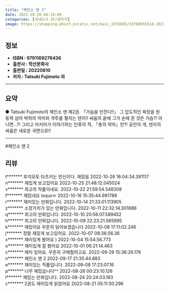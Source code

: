 ```yaml
---
title: "체인소 맨 2"
date: 2022-10-28 08:19:09
categories: [국내도서 SF/판타지]
image: https://shopping-phinf.pstatic.net/main_3376805/33768055618.20221019142915.jpg
---
```


## **정보**

- **ISBN : 9791169276436**
- **출판사 : 학산문화사**
- **출판일 : 20220810**
- **저자 : Tatsuki Fujimoto 외**

------



## **요약**



● Tatsuki Fujimoto의 체인소 맨 제2권. 「가슴을 만진다!!」 그 압도적인 욕망을 원동력 삼아 박쥐의 악마와 격투를 펼치는 덴지!! 싸움의 끝에 그가 손에 쥔 것은 가슴?! 아니면…?! 그리고 마키마가 이야기하는 인류의 적, 「총의 악마」란?! 공안의 개, 덴지의 싸움은 새로운 국면으로!!



------

#체인소 맨 2


## **리뷰** 

  t******* 후지모토 타츠키는 만신이다.
재밌음 2022-10-26 16:04:34.391117 <br/>  n******* 재밌게 보고있어요  2022-10-25 21:48:12.045024 <br/>  v******* 최고의 작품이네요. 2022-10-22 21:59:54.548308 <br/>  f******* 재밌네요  lsquoㅠ 2022-10-16 15:35:44.991788 <br/>  r******* 재미있는 만화입니다. 2022-10-14 21:33:01.113905 <br/>  z******* 소장가치가 있는 만화입니다. 2022-10-11 22:32:14.301686 <br/>  q******* 최고의 만화입니다. 2022-10-10 20:58:07.589452 <br/>  h******* 최고의 만화입니다. 2022-10-09 22:23:21.565995 <br/>  k******* 재밌어요 꾸준히 읽어보겠습니다 2022-10-08 17:11:02.246 <br/>  j******* 정말 재밌게 보고있어요. 2022-10-07 08:36:56.36 <br/>  x******* 재미있게 봤어요 ) 2022-10-04 15:54:56.773 <br/>  o******* 재미있게 잘 봤어요 2022-10-01 06:21:14.463 <br/>  c******* 재미 있어요. 꾸준히 구매할려고요. 2022-09-29 15:36:26.176 <br/>  n******* 체인소 맨 2 2022-09-17 21:35:44.883 <br/>  e******* 재미있는 작품입니다. 2022-09-08 17:23:07.16 <br/>  p******* 너무 재밌습니다^^ 2022-08-26 00:23:10.126 <br/>  l******* 재밌는 만화입니다. 2022-08-24 20:24:03.193 <br/>  c******* 2권도 재미있게 읽었어요 2022-08-21 05:11:50.296 <br/>